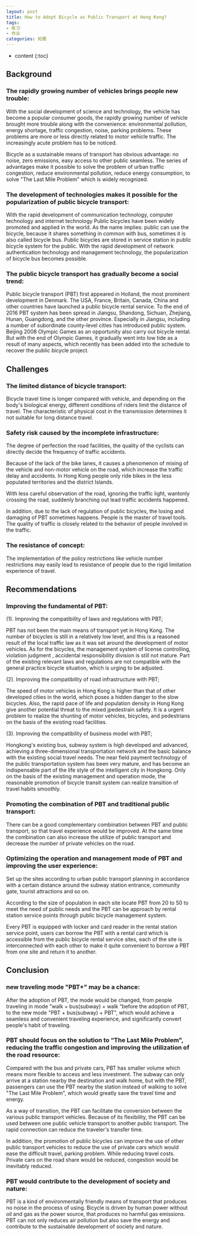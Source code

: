 ```yaml
---
layout: post
title: How to Adopt Bicycle as Public Transport at Hong Kong?
tags:
- 练习
- 作业
categories: 知惠
---
```

* content
{:toc}
## Background 

### The rapidly growing number of vehicles brings people new trouble:

With the social development of science and technology, the vehicle has become a popular consumer goods, the rapidly growing number of vehicle brought more trouble along with the convenience: environmental pollution, energy shortage, traffic congestion, noise, parking problems. These problems are more or less directly related to motor vehicle traffic. The increasingly acute problem has to be noticed. 

Bicycle as a sustainable means of transport has obvious advantage: no noise, zero emissions, easy access to other public seamless. The series of advantages make it possible to solve the problem of urban traffic congestion, reduce environmental pollution, reduce energy consumption, to solve "The Last Mile Problem" which is widely recognized.

### The development of technologies makes it possible for the popularization of public bicycle transport:

With the rapid development of communication technology, computer technology and internet technology Public bicycles have been widely promoted and applied in the world. As the name implies: public can use the bicycle, because it shares something in common with bus, sometimes it is also called bicycle bus. Public bicycles are stored in service station in public bicycle system for the public. With the rapid development of network authentication technology and management technology, the popularization of bicycle bus becomes possible.

### The public bicycle transport has gradually become a social trend:

Public bicycle transport (PBT) first appeared in Holland, the most prominent development in Denmark. The USA, France, Britain, Canada, China and other countries have launched a public bicycle rental service. To the end of 2016 PBT system has been spread in Jiangsu, Shandong, Sichuan, Zhejiang, Hunan, Guangdong, and the other province. Especially in Jiangsu, including a number of subordinate county-level cities has introduced public system. Beijing 2008 Olympic Games as an opportunity also carry out bicycle rental. But with the end of Olympic Games, it gradually went into low tide as a result of many aspects, which recently has been added into the schedule to recover the public bicycle project.
 
## Challenges

### The limited distance of bicycle transport:

Bicycle travel time is longer compared with vehicle, and depending on the body's biological energy, different conditions of riders limit the distance of travel. The characteristic of physical cost in the transmission determines it not suitable for long distance travel. 

### Safety risk caused by the incomplete infrastructure:
The degree of perfection the road facilities, the quality of the cyclists can directly decide the frequency of traffic accidents.

Because of the lack of the bike lanes, it causes a phenomenon of mixing of the vehicle and non-motor vehicle on the road, which increase the traffic delay and accidents. In Hong Kong people only ride bikes in the less populated territories and the district Islands.  

With less careful observation of the road, ignoring the traffic light, wantonly crossing the road, suddenly branching out lead traffic accidents happened.    

In addition, due to the lack of regulation of public bicycles, the losing and damaging of PBT sometimes happens. People is the master of travel tools. The quality of traffic is closely related to the behavior of people involved in the traffic.

### The resistance of concept:

The implementation of the policy restrictions like vehicle number restrictions may easily lead to resistance of people due to the rigid limitation experience of travel.
 
## Recommendations

### Improving the fundamental of PBT:

(1). Improving the compatibility of laws and regulations with PBT;

PBT has not been the main means of transport yet in Hong Kong. The number of bicycles is still in a relatively low level, and this is a reasoned result of the local traffic law as it was set around the development of motor vehicles. As for the bicycles, the management system of license controlling, violation judgment , accidental responsibility division is still not mature. Part of the existing relevant laws and regulations are not compatible with the general practice bicycle situation, which is urging to be adjusted.

(2). Improving the compatibility of road infrastructure with PBT;

The speed of motor vehicles in Hong Kong is higher than that of other developed cities in the world, which poses a hidden danger to the slow bicycles. Also, the rapid pace of life and population density in Hong Kong give another potential threat to the mixed jpedestrain safety. It is a urgent problem to realize the shunting of motor vehicles, bicycles, and pedestrians on the basis of the existing road facilities.

(3). Improving the compatibility of business model with PBT;

Hongkong's existing bus, subway system is high developed  and advanced, achieving a three-dimensional transportation network and the basic balance with the existing social travel needs. The near field payment technology of the public transportation system has been very mature, and has become an indispensable part of the life style of the intelligent city in Hongkong. Only on the basis of the existing management and operation mode, the reasonable promotion of bicycle transit system can realize transition of travel habits smoothly.

### Promoting the combination of PBT and traditional public transport:

There can be a good complementary combination between PBT and public transport, so that travel experience would be improved. At the same time the combination can also increase the utilize of public transport and decrease the number of private vehicles on the road.

### Optimizing the operation and management mode of PBT and improving the user experience:

Set up the sites according to urban public transport planning in accordance with a certain distance around the subway station entrance, community gate, tourist attractions and so on.

According to the size of population in each site locate PBT from 20 to 50 to meet the need of public needs and the PBT can be approach by rental station service points through public bicycle management system.

Every PBT is equipped with locker and card reader in the rental station service point, users can borrow the PBT with a rental card which is accessible from the public bicycle rental service sites, each of the site is interconnected with each other to make it quite convenient to borrow a PBT from one site and return it to another.
 
## Conclusion 

### new traveling mode "PBT+" may be a chance:

After the adoption of PBT, the mode would be changed, from people traveling in mode "walk + bus(subway) + walk “before the adoption of PBT, to the new mode "PBT + bus(subway) + PBT", which would achieve a seamless and convenient traveling experience, and significantly convert people's habit of traveling.

### PBT should focus on the solution to “The Last Mile Problem", reducing the traffic congestion and improving the utilization of the road resource:

Compared with the bus and private cars, PBT has smaller volume which means more flexible to access and less investment. The subway can only arrive at a station nearby the destination and walk home, but with the PBT, passengers can use the PBT nearby the station instead of walking to solve "The Last Mile Problem", which would greatly save the travel time and energy.

As a way of transition, the PBT can facilitate the conversion between the various public transport vehicles. Because of its flexibility, the PBT can be used between one public vehicle transport to another public transport. The rapid connection can reduce the traveler's transfer time.

In addition, the promotion of public bicycles can improve the use of other public transport vehicles to reduce the use of private cars which would ease the difficult travel, parking problem. While reducing travel costs. Private cars on the road share would be reduced, congestion would be inevitably reduced.  

### PBT would contribute to the development of society and nature:

PBT is a kind of environmentally friendly means of transport that produces no noise in the process of using. Bicycle is driven by human power without oil and gas as the power source, that produces no harmful gas emissions. PBT can not only reduces air pollution but also save the energy and contribute to the sustainable development of society and nature.